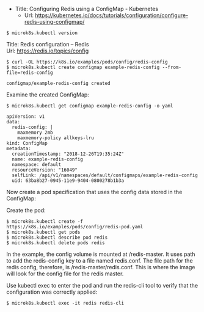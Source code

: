 * Title:	Configuring Redis using a ConfigMap - Kubernetes
  * Url:	https://kubernetes.io/docs/tutorials/configuration/configure-redis-using-configmap/

```
$ microk8s.kubectl version
```

Title:	Redis configuration – Redis  
Url:	https://redis.io/topics/config  

```
$ curl -OL https://k8s.io/examples/pods/config/redis-config
$ microk8s.kubectl create configmap example-redis-config --from-file=redis-config

configmap/example-redis-config created
```

Examine the created ConfigMap:

```
$ microk8s.kubectl get configmap example-redis-config -o yaml

apiVersion: v1
data:
  redis-config: |
    maxmemory 2mb
    maxmemory-policy allkeys-lru
kind: ConfigMap
metadata:
  creationTimestamp: "2018-12-26T19:35:24Z"
  name: example-redis-config
  namespace: default
  resourceVersion: "16049"
  selfLink: /api/v1/namespaces/default/configmaps/example-redis-config
  uid: 63ba8b27-0945-11e9-9404-0800278b1b3a
```

Now create a pod specification that uses the config data stored in the ConfigMap:

Create the pod:

```
$ microk8s.kubectl create -f https://k8s.io/examples/pods/config/redis-pod.yaml
$ microk8s.kubectl get pods
$ microk8s.kubectl describe pod redis
$ microk8s.kubectl delete pods redis
```

In the example, the config volume is mounted at /redis-master. 
It uses path to add the redis-config key to a file named redis.conf. 
The file path for the redis config, therefore, is /redis-master/redis.conf. 
This is where the image will look for the config file for the redis master.

Use kubectl exec to enter the pod and run the redis-cli tool to verify that the configuration was correctly applied:

```
$ microk8s.kubectl exec -it redis redis-cli
```

